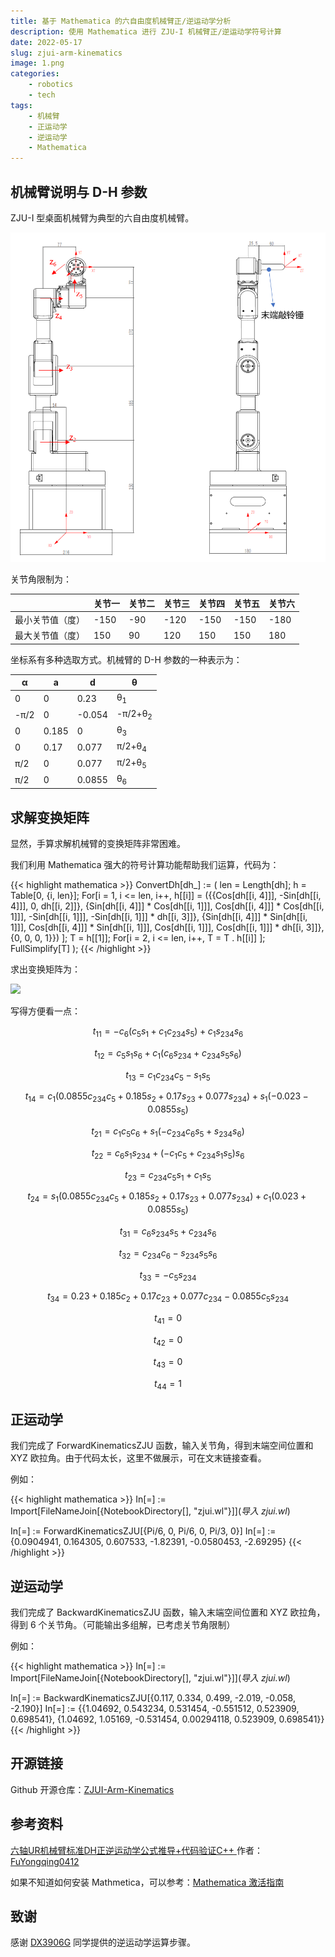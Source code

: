 ```yaml
---
title: 基于 Mathematica 的六自由度机械臂正/逆运动学分析
description: 使用 Mathematica 进行 ZJU-I 机械臂正/逆运动学符号计算
date: 2022-05-17
slug: zjui-arm-kinematics
image: 1.png
categories:
    - robotics
    - tech
tags:
    - 机械臂
    - 正运动学
    - 逆运动学
    - Mathematica
---
```


## 机械臂说明与 D-H 参数

ZJU-I 型桌面机械臂为典型的六自由度机械臂。

![](2.png)

关节角限制为：

| | 关节一 | 关节二 | 关节三 | 关节四 | 关节五 | 关节六 |
| ---- | ----- | ----- | ----- | ----- | ----- | ----- |
| 最小关节值（度） | -150 | -90 | -120 | -150 | -150 | -180 |
| 最大关节值（度） | 150 | 90 | 120 | 150 | 150 | 180 |

坐标系有多种选取方式。机械臂的 D-H 参数的一种表示为：

| α    | a     | d      | θ                  |
| ---- | ----- | ------ | ------------------ |
| 0    | 0     | 0.23   | θ<sub>1</sub>      |
| -π/2 | 0     | -0.054 | -π/2+θ<sub>2</sub> |
| 0    | 0.185 | 0      | θ<sub>3</sub>      |
| 0    | 0.17  | 0.077  | π/2+θ<sub>4</sub>  |
| π/2  | 0     | 0.077  | π/2+θ<sub>5</sub>  |
| π/2  | 0     | 0.0855 | θ<sub>6</sub>      |

## 求解变换矩阵

显然，手算求解机械臂的变换矩阵非常困难。

我们利用 Mathematica 强大的符号计算功能帮助我们运算，代码为：

{{< highlight mathematica >}}
ConvertDh[dh_] :=
    (
        len = Length[dh];
        h = Table[0, {i, len}];
        For[i = 1, i <= len, i++,
            h[[i]] = ({{Cos[dh[[i, 4]]], -Sin[dh[[i, 4]]], 0, dh[[i, 
                2]]}, {Sin[dh[[i, 4]]] * Cos[dh[[i, 1]]], Cos[dh[[i, 4]]] * Cos[dh[[i,
                 1]]], -Sin[dh[[i, 1]]], -Sin[dh[[i, 1]]] * dh[[i, 3]]}, {Sin[dh[[i, 
                4]]] * Sin[dh[[i, 1]]], Cos[dh[[i, 4]]] * Sin[dh[[i, 1]]], Cos[dh[[i,
                 1]]], Cos[dh[[i, 1]]] * dh[[i, 3]]}, {0, 0, 0, 1}})
        ];
        T = h[[1]];
        For[i = 2, i <= len, i++,
            T = T . h[[i]]
        ];
        FullSimplify[T]
    );
{{< /highlight >}}

求出变换矩阵为：

![](https://latex.codecogs.com/svg.image?\left[\begin{array}{cccc}-c_{6}\left(c_{5}&space;s_{1}&plus;c_{1}&space;c_{234}&space;s_{5}\right)&plus;c_{1}&space;s_{234}&space;s_{6}&space;&&space;c_{5}&space;s_{1}&space;s_{6}&plus;c_{1}\left(c_{6}&space;s_{234}&plus;c_{234}&space;s_{5}&space;s_{6}\right)&space;&&space;c_{1}&space;c_{234}&space;c_{5}-s_{1}&space;s_{5}&space;&&space;c_{1}\left(0.0855&space;c_{234}&space;c_{5}&plus;0.185&space;s_{2}&plus;0.17&space;s_{23}&plus;0.077&space;s_{234}\right)&plus;s_{1}\left(-0.023-0.0855&space;s_{5}\right)&space;\\c_{1}&space;c_{5}&space;c_{6}&plus;s_{1}\left(-c_{234}&space;c_{6}&space;s_{5}&plus;s_{234}&space;s_{6}\right)&space;&&space;c_{6}&space;s_{1}&space;s_{234}&plus;\left(-c_{1}&space;c_{5}&plus;c_{234}&space;s_{1}&space;s_{5}\right)&space;s_{6}&space;&&space;c_{234}&space;c_{5}&space;s_{1}&plus;c_{1}&space;s_{5}&space;&&space;s_{1}\left(0.0855&space;c_{234}&space;c_{5}&plus;0.185&space;s_{2}&plus;0.17&space;s_{23}&plus;0.077&space;s_{234}\right)&plus;c_{1}\left(0.023&plus;0.0855&space;s_{5}\right)&space;\\c_{6}&space;s_{234}&space;s_{5}&plus;c_{234}&space;s_{6}&space;&&space;c_{234}&space;c_{6}-s_{234}&space;s_{5}&space;s_{6}&space;&&space;-c_{5}&space;s_{234}&space;&&space;0.23&plus;0.185&space;c_{2}&plus;0.17&space;c_{23}&plus;0.077&space;c_{234}-0.0855&space;c_{5}&space;s_{234}&space;\\0&space;&&space;0&space;&&space;0&space;&&space;1\end{array}\right])

写得方便看一点：

$$ t_{11} = -c_{6}\left(c_{5} s_{1}+c_{1} c_{234} s_{5}\right)+c_{1} s_{234} s_{6} $$

$$ t_{12} = c_{5} s_{1} s_{6}+c_{1}\left(c_{6} s_{234}+c_{234} s_{5} s_{6}\right) $$

$$ t_{13} = c_{1} c_{234} c_{5}-s_{1} s_{5} $$

$$ t_{14} = c_{1}\left(0.0855 c_{234} c_{5}+0.185 s_{2}+0.17 s_{23}+0.077 s_{234}\right)+s_{1}\left(-0.023-0.0855 s_{5}\right) $$

$$ t_{21} = c_{1} c_{5} c_{6}+s_{1}\left(-c_{234} c_{6} s_{5}+s_{234} s_{6}\right) $$

$$ t_{22} = c_{6} s_{1} s_{234}+\left(-c_{1} c_{5}+c_{234} s_{1} s_{5}\right) s_{6} $$

$$ t_{23} = c_{234} c_{5} s_{1}+c_{1} s_{5} $$

$$ t_{24} = s_{1}\left(0.0855 c_{234} c_{5}+0.185 s_{2}+0.17 s_{23}+0.077 s_{234}\right)+c_{1}\left(0.023+0.0855 s_{5}\right) $$

$$ t_{31} = c_{6} s_{234} s_{5}+c_{234} s_{6} $$

$$ t_{32} = c_{234} c_{6}-s_{234} s_{5} s_{6} $$

$$ t_{33} = -c_{5} s_{234} $$

$$ t_{34} = 0.23+0.185 c_{2}+0.17 c_{23}+0.077 c_{234}-0.0855 c_{5} s_{234} $$

$$ t_{41} = 0 $$

$$ t_{42} = 0 $$

$$ t_{43} = 0 $$

$$ t_{44} = 1 $$

## 正运动学

我们完成了 ForwardKinematicsZJU 函数，输入关节角，得到末端空间位置和 XYZ 欧拉角。由于代码太长，这里不做展示，可在文末链接查看。

例如：

{{< highlight mathematica >}}
In[=] := Import[FileNameJoin[{NotebookDirectory[], "zjui.wl"}]](*导入 zjui.wl*)

In[=] := ForwardKinematicsZJU[{Pi/6, 0, Pi/6, 0, Pi/3, 0}]
In[=] := {0.0904941, 0.164305, 0.607533, -1.82391, -0.0580453, -2.69295}
{{< /highlight >}}

## 逆运动学

我们完成了 BackwardKinematicsZJU 函数，输入末端空间位置和 XYZ 欧拉角，得到 6 个关节角。（可能输出多组解，已考虑关节角限制）

例如：

{{< highlight mathematica >}}
In[=] := Import[FileNameJoin[{NotebookDirectory[], "zjui.wl"}]](*导入 zjui.wl*)

In[=] := BackwardKinematicsZJU[{0.117, 0.334, 0.499, -2.019, -0.058, -2.190}]
In[=] := {{1.04692, 0.543234, 0.531454, -0.551512, 0.523909, 0.698541}, {1.04692, 1.05169, -0.531454, 0.00294118, 0.523909, 0.698541}}
{{< /highlight >}}

## 开源链接

Github 开源仓库：[ZJUI-Arm-Kinematics](https://github.com/Mythologyli/ZJUI-Arm-Kinematics)

## 参考资料

[六轴UR机械臂标准DH正逆运动学公式推导+代码验证C++
](https://blog.csdn.net/sinat_32804425/article/details/122125911) 作者：[FuYongqing0412](https://blog.csdn.net/sinat_32804425?type=blog)

如果不知道如何安装 Mathmetica，可以参考：[Mathematica 激活指南
](https://tiebamma.github.io/InstallTutorial/)

## 致谢

感谢 [DX3906G](https://github.com/DX3906G) 同学提供的逆运动学运算步骤。